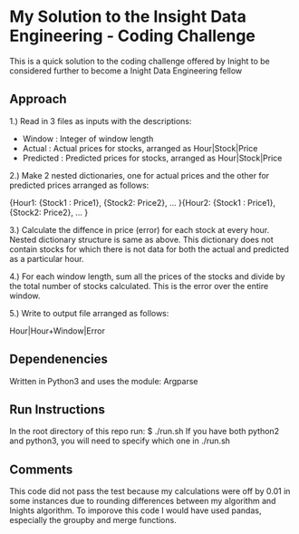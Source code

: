 # My Solution to the Insight Data Engineering - Coding Challenge
This is a quick solution to the coding challenge offered by Inight to be considered further to become a Inight Data Engineering fellow

## Approach
1.) Read in 3 files as inputs with the descriptions:
* Window : Integer of window length
* Actual : Actual prices for stocks, arranged as Hour|Stock|Price
* Predicted : Predicted prices for stocks, arranged as Hour|Stock|Price

2.) Make 2 nested dictionaries, one for actual prices and the other for predicted prices arranged as follows:

{Hour1: {Stock1 : Price1}, {Stock2: Price2}, ... }{Hour2: {Stock1 : Price1}, {Stock2: Price2}, ... }

3.) Calculate the diffence in price (error) for each stock at every hour. Nested dictionary structure is same as above. This dictionary does not contain stocks for which there is not data for both the actual and predicted as a particular hour.

4.) For each window length, sum all the prices of the stocks and divide by the total number of stocks calculated. This is the error over the entire window.

5.) Write to output file arranged as follows:

Hour|Hour+Window|Error

## Dependenencies
Written in Python3 and uses the module:
Argparse

## Run Instructions
In the root directory of this repo run:
$ ./run.sh
If you have both python2 and python3, you will need to specify which one in ./run.sh

## Comments
This code did not pass the test because my calculations were off by 0.01 in some instances due to rounding differences between my algorithm and Inights algorithm. To imporove this code I would have used pandas, especially the groupby and merge functions.
